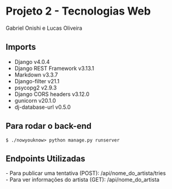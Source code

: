 <h1>Projeto 2 - Tecnologias Web</h1>

Gabriel Onishi e Lucas Oliveira

<h2>Imports</h2>
<ul>
<li>Django v4.0.4</li>
<li>Django REST Framework v3.13.1</li>
<li>Markdown v3.3.7</li>
<li>Django-filter v21.1</li>
<li>psycopg2 v2.9.3</li>
<li>Django CORS headers v3.12.0</li>
<li>gunicorn v20.1.0</li>
<li>dj-database-url v0.5.0</li>
</ul>

<h2>Para rodar o back-end</h2>

```
$ ./nowyouknow> python manage.py runserver
```

<h2>Endpoints Utilizadas</h2>
 - Para publicar uma tentativa (POST): /api/nome_do_artista/tries<br>
 - Para ver informações do artista (GET): /api/nome_do_artista
